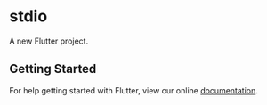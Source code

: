 # stdio

A new Flutter project.

## Getting Started

For help getting started with Flutter, view our online
[documentation](https://flutter.io/).
